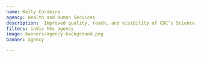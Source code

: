 ```yaml
---
name: Kelly Cordeira
agency: Health and Human Services
description:  Improved quality, reach, and visibility of CDC’s Science Ambassador Fellowship for middle and high school teachers interested in incorporating public health sciences into the classroom. This program improves health literacy among students and provides teachers with the training and curriculum design needed to promote public health sciences.
filters: indiv hhs agency
image: banners/agency-background.png
banner: agency

---
```

